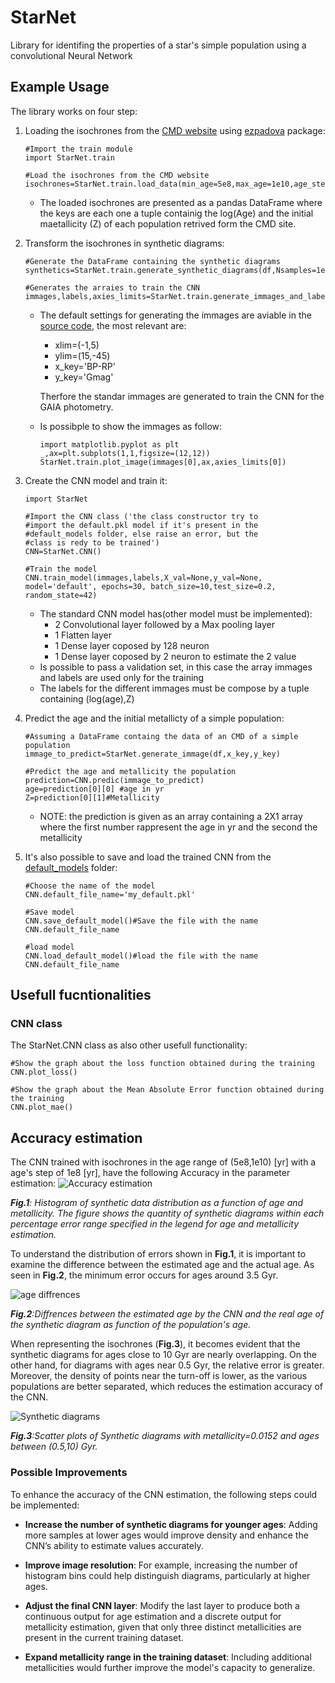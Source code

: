 # StarNet
Library for identifing the properties of a star's simple population using a convolutional Neural Network

## Example Usage
The library works on four step:

1) Loading the isochrones from the [CMD website](http://stev.oapd.inaf.it/cgi-bin/cmd) using [ezpadova](https://github.com/mfouesneau/ezpadova) package:
    ```
    #Import the train module
    import StarNet.train

    #Load the isochrones from the CMD website
    isochrones=StarNet.train.load_data(min_age=5e8,max_age=1e10,age_step=1e8,Z_step=0.005)
    ```
    - The loaded isochrones are presented as a pandas DataFrame where the keys are each one a tuple containig the log(Age) and the initial maetallicity (Z) of each population retrived form the CMD site.

2) Transform the isochrones in synthetic diagrams:
    ```
    #Generate the DataFrame containing the synthetic diagrams
    synthetics=StarNet.train.generate_synthetic_diagrams(df,Nsamples=1e4)
    
    #Generates the arraies to train the CNN
    immages,labels,axies_limits=StarNet.train.generate_immages_and_labels(synthetics)
    ```

    - The default settings for generating the immages are aviable in the [source code](StarNet/train.py), the most relevant are:

        - xlim=(-1,5)
        - ylim=(15,-45)
        - x_key='BP-RP'
        - y_key='Gmag'

        Therfore the standar immages are generated to train the CNN for the GAIA photometry.

    - Is possibple to show the immages as follow:
        ```
        import matplotlib.pyplot as plt
        _,ax=plt.subplots(1,1,figsize=(12,12))
        StarNet.train.plot_image(immages[0],ax,axies_limits[0])
        ```

3) Create the CNN model and train it:
    ```
    import StarNet

    #Import the CNN class ('the class constructor try to 
    #import the default.pkl model if it's present in the 
    #default_models folder, else raise an error, but the 
    #class is redy to be trained')
    CNN=StarNet.CNN()

    #Train the model
    CNN.train_model(immages,labels,X_val=None,y_val=None, model='default', epochs=30, batch_size=10,test_size=0.2, random_state=42)
    ```
    - The standard CNN model has(other model must be implemented):
        - 2 Convolutional layer followed by a Max pooling layer
        - 1 Flatten layer
        - 1 Dense layer coposed by 128 neuron
        - 1 Dense layer coposed by 2 neuron to estimate the 2 value
    - Is possible to pass a validation set, in this case the array immages and labels are used only for the training
    - The labels for the different immages must be compose by a tuple containing (log(age),Z)

4) Predict the age and the initial metallicty of a simple population:
    ```
    #Assuming a DataFrame containg the data of an CMD of a simple population
    immage_to_predict=StarNet.generate_immage(df,x_key,y_key)

    #Predict the age and metallicity the population
    prediction=CNN.predic(immage_to_predict)
    age=prediction[0][0] #age in yr
    Z=prediction[0][1]#Metallicity
    ```
    - NOTE: the prediction is given as an array containing a 2X1 array where the first number rappresent the age in yr and the second the metallicity

5) It's also possible to save and load the trained CNN from the [default_models](StarNet/default_models) folder:
    ```
    #Choose the name of the model
    CNN.default_file_name='my_default.pkl'

    #Save model
    CNN.save_default_model()#Save the file with the name CNN.default_file_name

    #load model
    CNN.load_default_model()#load the file with the name CNN.default_file_name

    ```
## Usefull fucntionalities

### CNN class
The StarNet.CNN class as also other usefull functionality:
```
#Show the graph about the loss function obtained during the training
CNN.plot_loss()

#Show the graph about the Mean Absolute Error function obtained during the training
CNN.plot_mae()
```
## Accuracy estimation
The CNN trained with isochrones in the age range of (5e8,1e10) [yr] with a age's step of 1e8 [yr], have the following Accuracy in the parameter estimation:
![Accuracy estimation](doc_immages/Efficency_estimation.png)

*__Fig.1__: Histogram of synthetic data distribution as a function of age and metallicity. The figure shows the quantity of synthetic diagrams within each percentage error range specified in the legend for age and metallicity estimation.*

To understand the distribution of errors shown in __Fig.1__, it is important to examine the difference between the estimated age and the actual age. As seen in __Fig.2__, the minimum error occurs for ages around 3.5 Gyr.

![age diffrences](doc_immages/Age_diffrences.png)

*__Fig.2__:Diffrences between the estimated age by the CNN and the real age of the synthetic diagram as function of the population's age.*

When representing the isochrones (__Fig.3__), it becomes evident that the synthetic diagrams for ages close to 10 Gyr are nearly overlapping. On the other hand, for diagrams with ages near 0.5 Gyr, the relative error is greater. Moreover, the density of points near the turn-off is lower, as the various populations are better separated, which reduces the estimation accuracy of the CNN.

![Synthetic diagrams](doc_immages/Synthetic%20diagrams.png)

*__Fig.3__:Scatter plots of Synthetic diagrams with metallicity=0.0152 and ages between (0.5,10) Gyr.*

### Possible Improvements

To enhance the accuracy of the CNN estimation, the following steps could be implemented:

- **Increase the number of synthetic diagrams for younger ages**: Adding more samples at lower ages would improve density and enhance the CNN’s ability to estimate values accurately.

- **Improve image resolution**: For example, increasing the number of histogram bins could help distinguish diagrams, particularly at higher ages.

- **Adjust the final CNN layer**: Modify the last layer to produce both a continuous output for age estimation and a discrete output for metallicity estimation, given that only three distinct metallicities are present in the current training dataset.

- **Expand metallicity range in the training dataset**: Including additional metallicities would further improve the model's capacity to generalize.